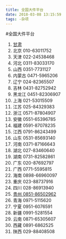 ```yaml
---
title: 全国大件平台
date: 2018-03-08 13:15:59
tags: -杂项
---
```

#全国大件平台
<!-- more -->
1. [甘肃](http://61.178.236.114:9002/cas/login?service=http%3A%2F%2F61.178.236.114%3A9002%2Froad%2Findex)
2. 北京  010-63011752
3. 天津  022-24538468
4. 河北  0311-83033170
5. 山西 0351-7731127
6. 内蒙古 0471-5965206
7. 辽宁  024-82365507
8. 吉林 0431-82752942
9. 黑龙江 0451-82306907
10. 上海 021-53015509
11. 江苏 025-84329383
12. 浙江 0571-87804907
13. 安徽 0551-65396785
14. 福建 0591-87078235
15. 江西 0791-86243499
16. 山东 0531-85693140
17. 河南 0371-87166643
18. 湖北 027-83460640
19. 湖南 0731-82582861
20. 广东 020-87692797
21. 广西 0771-5595815
22. 海南 0898-66960097
23. 重庆 023-88737916
24. 四川 028-86913940
25. [贵州 0851-86502962](http://222.85.150.170:8039/zclic/login.html)
26. 青海 0971-5115620
27. 宁夏 0951-6076591
28. 新疆 0991-5281554
29. 云南 0871-65305607
30. 西藏 0891-6862525
31. 陕西 029-88408508